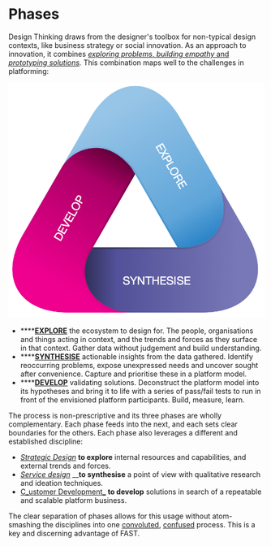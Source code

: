 # Phases

Design Thinking draws from the designer's toolbox for non-typical design contexts, like business strategy or social innovation. As an approach to innovation, it combines [_exploring problems_, _building empathy_ and _prototyping solutions_](http://www.jonkolko.com/writingDesignThinking.php)_._ This combination maps well to the challenges in platforming:

![FAST Design Phases](../.gitbook/assets/fast-model-tris-rounded-70.jpg)

* \*\*\*\*[**EXPLORE**](../design-phases/ecosystem-exploration.md) the ecosystem to design for. The people, organisations and things acting in context, and the trends and forces as they surface in that context. Gather data without judgement and build understanding.
* \*\*\*\*[**SYNTHESISE**](../design-phases/platform-synthesis.md) actionable insights from the data gathered. Identify reoccurring problems, expose unexpressed needs and uncover sought after convenience. Capture and prioritise these in a platform model.
* \*\*\*\*[**DEVELOP**](../design-phases/platform-development.md) validating solutions. Deconstruct the platform model into its hypotheses and bring it to life with a series of pass/fail tests to run in front of the envisioned platform participants. Build, measure, learn.

The process is non-prescriptive and its three phases are wholly complementary. Each phase feeds into the next, and each sets clear boundaries for the others. Each phase also leverages a different and established discipline: 

* [_Strategic Design_](https://en.wikipedia.org/wiki/Strategic_design) **to explore** internal resources and capabilities, and external trends and forces.
* [_Service design_](https://en.wikipedia.org/wiki/Service_design) __**to synthesise** a point of view with qualitative research and ideation techniques. 
* [C_ustomer Development_](https://en.wikipedia.org/wiki/Customer_development) **to develop** solutions in search of a repeatable and scalable platform business.

The clear separation of phases allows for this usage without atom-smashing the disciplines into one [convoluted](https://www.researchgate.net/figure/Suggested-model-of-lean-design-thinking-Adaption-and-merging-of-promising-aspects-of_fig2_234066097), [confused](https://cdn-images-1.medium.com/max/1600/1*St0mcTsgm7l_onVGFJUK5Q.png) process. This is a key and discerning advantage of FAST.



